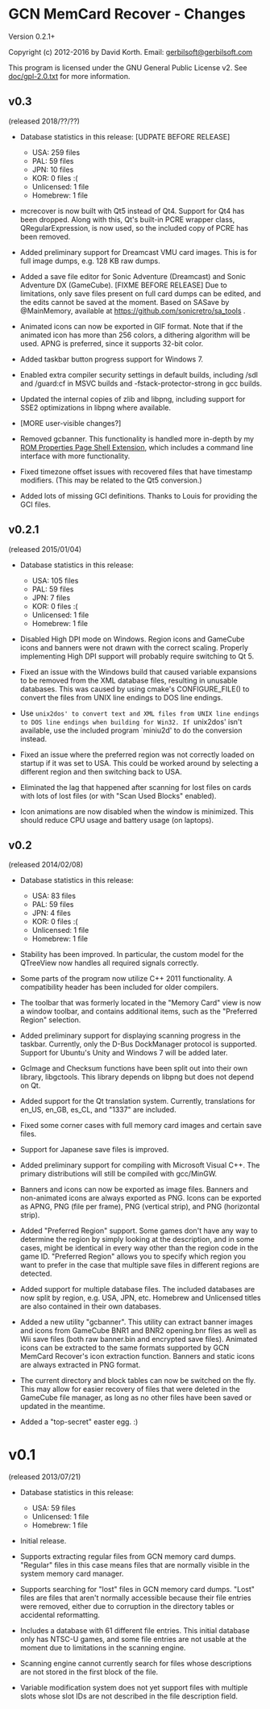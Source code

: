 # GCN MemCard Recover - Changes

Version 0.2.1+

Copyright (c) 2012-2016 by David Korth.
Email: gerbilsoft@gerbilsoft.com

This program is licensed under the GNU General Public License v2.
See [doc/gpl-2.0.txt](doc/gpl-2.0.txt) for more information.

## v0.3
(released 2018/??/??)

* Database statistics in this release: [UDPATE BEFORE RELEASE]
  * USA: 259 files
  * PAL: 59 files
  * JPN: 10 files
  * KOR: 0 files :(
  * Unlicensed: 1 file
  * Homebrew: 1 file

* mcrecover is now built with Qt5 instead of Qt4. Support for Qt4 has
  been dropped. Along with this, Qt's built-in PCRE wrapper class,
  QRegularExpression, is now used, so the included copy of PCRE has
  been removed.

* Added preliminary support for Dreamcast VMU card images. This is
  for full image dumps, e.g. 128 KB raw dumps.

* Added a save file editor for Sonic Adventure (Dreamcast) and Sonic
  Adventure DX (GameCube). [FIXME BEFORE RELEASE] Due to limitations,
  only save files present on full card dumps can be edited, and the
  edits cannot be saved at the moment. Based on SASave by @MainMemory,
  available at https://github.com/sonicretro/sa_tools .

* Animated icons can now be exported in GIF format. Note that if the
  animated icon has more than 256 colors, a dithering algorithm will
  be used. APNG is preferred, since it supports 32-bit color.

* Added taskbar button progress support for Windows 7.

* Enabled extra compiler security settings in default builds, including
  /sdl and /guard:cf in MSVC builds and -fstack-protector-strong in gcc
  builds.

* Updated the internal copies of zlib and libpng, including support for
  SSE2 optimizations in libpng where available.

* [MORE user-visible changes?]

* Removed gcbanner. This functionality is handled more in-depth by my
  [ROM Properties Page Shell Extension](https://github.com/GerbilSoft/rom-properties]),
  which includes a command line interface with more functionality.

* Fixed timezone offset issues with recovered files that have timestamp
  modifiers. (This may be related to the Qt5 conversion.)

* Added lots of missing GCI definitions. Thanks to Louis for providing the
  GCI files.

## v0.2.1
(released 2015/01/04)

* Database statistics in this release:
  * USA: 105 files
  * PAL: 59 files
  * JPN: 7 files
  * KOR: 0 files :(
  * Unlicensed: 1 file
  * Homebrew: 1 file

* Disabled High DPI mode on Windows. Region icons and GameCube icons and
  banners were not drawn with the correct scaling. Properly implementing
  High DPI support will probably require switching to Qt 5.

* Fixed an issue with the Windows build that caused variable expansions
  to be removed from the XML database files, resulting in unusable
  databases. This was caused by using cmake's CONFIGURE_FILE() to convert
  the files from UNIX line endings to DOS line endings.

* Use `unix2dos' to convert text and XML files from UNIX line endings to
  DOS line endings when building for Win32. If `unix2dos' isn't available,
  use the included program `miniu2d' to do the conversion instead.

* Fixed an issue where the preferred region was not correctly loaded on
  startup if it was set to USA. This could be worked around by selecting
  a different region and then switching back to USA.

* Eliminated the lag that happened after scanning for lost files on cards
  with lots of lost files (or with "Scan Used Blocks" enabled).

* Icon animations are now disabled when the window is minimized.
  This should reduce CPU usage and battery usage (on laptops).

## v0.2
(released 2014/02/08)

* Database statistics in this release:
  * USA: 83 files
  * PAL: 59 files
  * JPN: 4 files
  * KOR: 0 files :(
  * Unlicensed: 1 file
  * Homebrew: 1 file

* Stability has been improved. In particular, the custom model for
  the QTreeView now handles all required signals correctly.

* Some parts of the program now utilize C++ 2011 functionality.
  A compatibility header has been included for older compilers.

* The toolbar that was formerly located in the "Memory Card" view is
  now a window toolbar, and contains additional items, such as the
  "Preferred Region" selection.

* Added preliminary support for displaying scanning progress in the
  taskbar. Currently, only the D-Bus DockManager protocol is supported.
  Support for Ubuntu's Unity and Windows 7 will be added later.

* GcImage and Checksum functions have been split out into their own
  library, libgctools. This library depends on libpng but does not
  depend on Qt.

* Added support for the Qt translation system. Currently, translations
  for en_US, en_GB, es_CL, and "1337" are included.

* Fixed some corner cases with full memory card images and certain
  save files.

* Support for Japanese save files is improved.

* Added preliminary support for compiling with Microsoft Visual C++.
  The primary distributions will still be compiled with gcc/MinGW.

* Banners and icons can now be exported as image files. Banners and
  non-animated icons are always exported as PNG. Icons can be exported
  as APNG, PNG (file per frame), PNG (vertical strip), and
  PNG (horizontal strip).

* Added "Preferred Region" support. Some games don't have any way to
  determine the region by simply looking at the description, and in
  some cases, might be identical in every way other than the region
  code in the game ID. "Preferred Region" allows you to specify which
  region you want to prefer in the case that multiple save files in
  different regions are detected.

* Added support for multiple database files. The included databases
  are now split by region, e.g. USA, JPN, etc. Homebrew and Unlicensed
  titles are also contained in their own databases.

* Added a new utility "gcbanner". This utility can extract banner
  images and icons from GameCube BNR1 and BNR2 opening.bnr files
  as well as Wii save files (both raw banner.bin and encrypted save
  files). Animated icons can be extracted to the same formats
  supported by GCN MemCard Recover's icon extraction function.
  Banners and static icons are always extracted in PNG format.

* The current directory and block tables can now be switched on the fly.
  This may allow for easier recovery of files that were deleted in the
  GameCube file manager, as long as no other files have been saved or
  updated in the meantime.

* Added a "top-secret" easter egg. :)

# v0.1
(released 2013/07/21)

* Database statistics in this release:
  * USA: 59 files
  * Unlicensed: 1 file
  * Homebrew: 1 file

* Initial release.

* Supports extracting regular files from GCN memory card dumps.
  "Regular" files in this case means files that are normally
  visible in the system memory card manager.

* Supports searching for "lost" files in GCN memory card dumps.
  "Lost" files are files that aren't normally accessible because
  their file entries were removed, either due to corruption in
  the directory tables or accidental reformatting.

* Includes a database with 61 different file entries. This initial
  database only has NTSC-U games, and some file entries are not
  usable at the moment due to limitations in the scanning engine.

* Scanning engine cannot currently search for files whose descriptions
  are not stored in the first block of the file.

* Variable modification system does not yet support files with
  multiple slots whose slot IDs are not described in the file
  description field.
